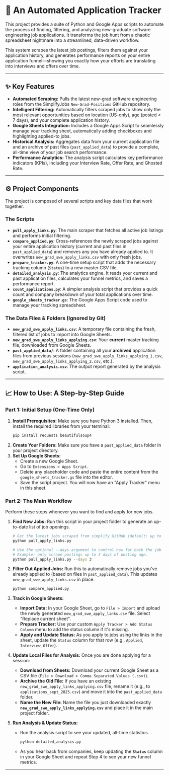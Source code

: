 # 🚀 An Automated Application Tracker

This project provides a suite of Python and Google Apps scripts to automate the process of finding, filtering, and analyzing new-graduate software engineering job applications. It transforms the job hunt from a chaotic spreadsheet nightmare into a streamlined, data-driven workflow.

This system scrapes the latest job postings, filters them against your application history, and generates performance reports on your entire application funnel—showing you exactly how your efforts are translating into interviews and offers over time.

---

## ✨ Key Features

* **Automated Scraping:** Pulls the latest new-grad software engineering roles from the SimplifyJobs `New-Grad-Positions` GitHub repository.
* **Intelligent Filtering:** Automatically filters scraped jobs to show only the most relevant opportunities based on location (US-only), age (posted < 7 days), and your complete application history.
* **Google Sheets Integration:** Includes a Google Apps Script to seamlessly manage your tracking sheet, automatically adding checkboxes and highlighting applied-to jobs.
* **Historical Analysis:** Aggregates data from your current application file and an archive of past files (`past_applied_data`) to provide a complete, all-time view of your job search performance.
* **Performance Analytics:** The analysis script calculates key performance indicators (KPIs), including your Interview Rate, Offer Rate, and Ghosted Rate.

---

## ⚙️ Project Components

The project is composed of several scripts and key data files that work together.

### The Scripts

* **`pull_apply_links.py`**: The main scraper that fetches all active job listings and performs initial filtering.
* **`compare_applied.py`**: Cross-references the newly scraped jobs against your entire application history (current and past files in `past_applied_data`) and removes any you have already applied to. It overwrites `new_grad_swe_apply_links.csv` with only fresh jobs.
* **`prepare_tracker.py`**: A one-time setup script that adds the necessary tracking column (`Status`) to a new master CSV file.
* **`detailed_analysis.py`**: The analytics engine. It reads your current and past application files, calculates your funnel metrics, and saves a performance report.
* **`count_applications.py`**: A simpler analysis script that provides a quick count and company breakdown of your total applications over time.
* **`google_sheets_tracker.gs`**: The Google Apps Script code used to manage your tracking spreadsheet.

### The Data Files & Folders (Ignored by Git)

* **`new_grad_swe_apply_links.csv`**: A temporary file containing the fresh, filtered list of jobs to import into Google Sheets.
* **`new_grad_swe_apply_links_applying.csv`**: Your **current** master tracking file, downloaded from Google Sheets.
* **`past_applied_data/`**: A folder containing all your **archived** application files from previous sessions (`new_grad_swe_apply_links_applying_1.csv`, `new_grad_swe_apply_links_applying_2.csv`, etc.).
* **`application_analysis.csv`**: The output report generated by the analysis script.

---

## 📈 How to Use: A Step-by-Step Guide

### Part 1: Initial Setup (One-Time Only)

1.  **Install Prerequisites:** Make sure you have Python 3 installed. Then, install the required libraries from your terminal:
    ```bash
    pip install requests beautifulsoup4
    ```
2.  **Create Your Folders:** Make sure you have a `past_applied_data` folder in your project directory.
3.  **Set Up Google Sheets:**
    * Create a new Google Sheet.
    * Go to `Extensions > Apps Script`.
    * Delete any placeholder code and paste the entire content from the `google_sheets_tracker.gs` file into the editor.
    * Save the script project. You will now have an "Apply Tracker" menu in this sheet.

### Part 2: The Main Workflow

Perform these steps whenever you want to find and apply for new jobs.

1.  **Find New Jobs:** Run this script in your project folder to generate an up-to-date list of job openings.
    ```bash
    # Get the latest jobs scraped from simplify GitHub (default: up to 7 days of posting age)
    python pull_apply_links.py

    # Use the optional --days argument to control how far back the job search goes. 
    # Example: only scrape postings up to 3 days of posting age.
    python pull_apply_links.py --days 3
    ```

2.  **Filter Out Applied Jobs:** Run this to automatically remove jobs you've already applied to (based on files in `past_applied_data`). This updates `new_grad_swe_apply_links.csv` in place.
    ```bash
    python compare_applied.py
    ```

3.  **Track in Google Sheets:**
    * **Import Data:** In your Google Sheet, go to `File > Import` and upload the newly generated `new_grad_swe_apply_links.csv` file. Select "Replace current sheet".
    * **Prepare Tracker:** Use your custom `Apply Tracker > Add Status Column` menu to add the status column if it's missing.
    * **Apply and Update Status:** As you apply to jobs using the links in the sheet, update the `Status` column for that row (e.g., `Applied`, `Interview`, `Offer`).

4.  **Update Local Files for Analysis:** Once you are done applying for a session:
    * **Download from Sheets:** Download your current Google Sheet as a CSV file (`File > Download > Comma Separated Values (.csv)`).
    * **Archive the Old File:** If you have an existing `new_grad_swe_apply_links_applying.csv` file, rename it (e.g., to `applications_sept_2025.csv`) and move it into the `past_applied_data` folder.
    * **Name the New File:** Name the file you just downloaded exactly **`new_grad_swe_apply_links_applying.csv`** and place it in the main project folder.

5.  **Run Analysis & Update Status:**
    * Run the analysis script to see your updated, all-time statistics.
        ```bash
        python detailed_analysis.py
        ```
    * As you hear back from companies, keep updating the **`Status`** column in your Google Sheet and repeat Step 4 to see your new funnel metrics.

---

